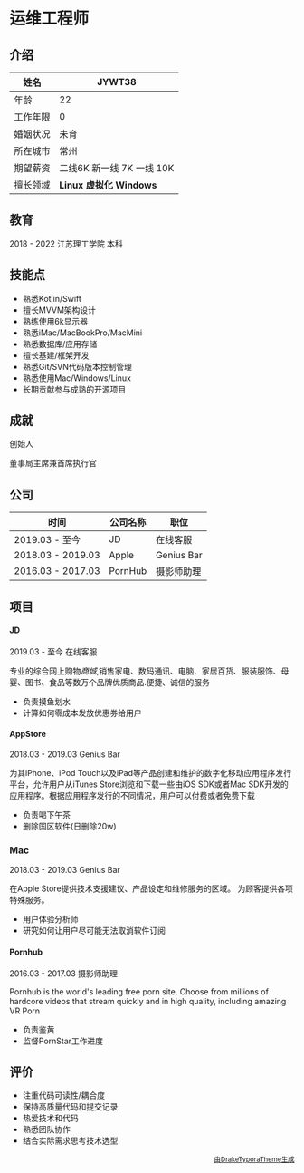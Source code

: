 # 运维工程师

## 介绍

| 姓名     | JYWT38                      |
| -------- | ---------------------------- |
| 年龄     | 22                           |
| 工作年限 | 0                            |
| 婚姻状况 | 未育                         |
| 所在城市 | 常州                         |
| 期望薪资 | 二线6K 新一线 7K 一线 10K     |
| 擅长领域 | **Linux**  **虚拟化**  **Windows** |



## 教育

2018 - 2022    江苏理工学院    本科



## 技能点

- 熟悉Kotlin/Swift
- 擅长MVVM架构设计
- 熟练使用6k显示器
- 熟悉iMac/MacBookPro/MacMini
- 熟悉数据库/应用存储
- 擅长基建/框架开发
- 熟悉Git/SVN代码版本控制管理
- 熟悉使用Mac/Windows/Linux
- 长期贡献参与成熟的开源项目



## 成就

创始人

董事局主席兼首席执行官

## 公司

| 时间              | 公司名称 | 职位       |
| ----------------- | -------- | ---------- |
| 2019.03 - 至今    | JD       | 在线客服   |
| 2018.03 - 2019.03 | Apple    | Genius Bar |
| 2016.03 - 2017.03 | PornHub  | 摄影师助理 |



## 项目

#### JD

2019.03 - 至今	在线客服

专业的综合网上购物*商城*,销售家电、数码通讯、电脑、家居百货、服装服饰、母婴、图书、食品等数万个品牌优质商品.便捷、诚信的服务

- 负责摸鱼划水
- 计算如何零成本发放优惠券给用户



#### AppStore

2018.03 - 2019.03	Genius Bar

为其iPhone、iPod Touch以及iPad等产品创建和维护的数字化移动应用程序发行平台，允许用户从iTunes Store浏览和下载一些由iOS SDK或者Mac SDK开发的应用程序。根据应用程序发行的不同情况，用户可以付费或者免费下载

- 负责喝下午茶
- 删除国区软件(日删除20w)



### Mac

2018.03 - 2019.03	Genius Bar

在Apple Store提供技术支援建议、产品设定和维修服务的区域。 为顾客提供各项特殊服务。

- 用户体验分析师
- 研究如何让用户尽可能无法取消软件订阅



#### Pornhub

2016.03 - 2017.03	摄影师助理

Pornhub is the world's leading free porn site. Choose from millions of hardcore videos that stream quickly and in high quality, including amazing VR Porn

- 负责鉴黄
- 监督PornStar工作进度



## 评价

- 注重代码可读性/耦合度
- 保持高质量代码和提交记录
- 热爱技术和代码
- 熟悉团队协作
- 结合实际需求思考技术选型









<p align="right"><small><a href="https://github.com/liangjingkanji/Resume-Template">由DrakeTyporaTheme生成</a></small></p>
